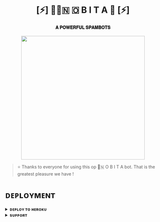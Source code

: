 <h1 align="center"><b>[⚡] 🥀🫧🇳 🇴 B I T A 🥀 [⚡]</b></h1>

<h4 align="center"> 𝐀 𝐏𝐎𝐖𝐄𝐑𝐅𝐔𝐋 𝐒𝐏𝐀𝐌𝐁𝐎𝐓𝐒</h4>

<p align="center"><a href="https://t.me/MRITYUY"><img src="https://telegra.ph/file/304ea1771bb6fa225e1bd.jpg" width="400"></a></p>


> ⭐️ Thanks to everyone for using this op 🫧🇳 O B I T A bot. That is the greatest pleasure we have !


# ᴅᴇᴘʟᴏʏᴍᴇɴᴛ


<details>
<summary><b>ᴅᴇᴘʟᴏʏ ᴛᴏ ʜᴇʀᴏᴋᴜ</b></summary>
<br>

[![Deploy](https://www.herokucdn.com/deploy/button.svg)](https://dashboard.heroku.com/new?template=https://github.com/NOBITAAYA/NOBITA_ASH.git)

</details>


<details>
<summary><b>sᴜᴘᴘᴏʀᴛ</b></summary>
<br>

<a href="https://t.me/MRITYUY"><img src="https://img.shields.io/badge/Join-Telegram%20Channel-red.svg?logo=Telegram"></a>

<SUMMARY><b>TELEGRAM ID @JUST_ME_NOBITA</b></SUMMARY>
<br>
<a hearf ="@JUST_ME_NOBITA">
</a>

</details>
